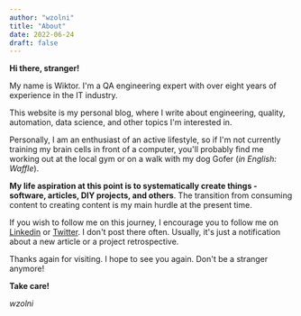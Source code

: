 ```yaml
---
author: "wzolni"
title: "About"
date: 2022-06-24
draft: false
---
```


**Hi there, stranger!**

My name is Wiktor. I'm a QA engineering expert with over eight years of experience in the IT industry.

This website is my personal blog, where I write about engineering, quality, automation, data science, and other topics I'm interested in.

Personally, I am an enthusiast of an active lifestyle, so if I'm not currently training my brain cells in front of a computer, you'll probably find me working out at the local gym or on a walk with my dog Gofer (*in English: Waffle*).

**My life aspiration at this point is to systematically create things - software, articles, DIY projects, and others**. The transition from consuming content to creating content is my main hurdle at the present time.

If you wish to follow me on this journey, I encourage you to follow me on [Linkedin](https://www.linkedin.com/in/cogitovirus) or [Twitter](https://twitter.com/cogitovirus3). I don't post there often. Usually, it's just a notification about a new article or a project retrospective.

Thanks again for visiting. I hope to see you again. Don't be a stranger anymore!

**Take care!**

*wzolni*
